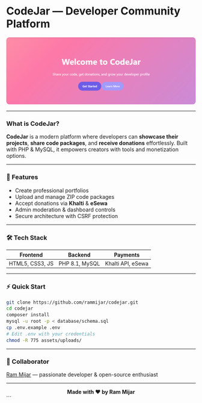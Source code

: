 # CodeJar — Developer Community Platform

<div align="center">
  <img src="https://raw.githubusercontent.com/rammijar/codejar/refs/heads/main/assets/uploads/profile_images/image.png" alt="CodeJar Banner" width="700" style="border-radius:8px;" />
</div>

---

### What is CodeJar?

**CodeJar** is a modern platform where developers can **showcase their projects**, **share code packages**, and **receive donations** effortlessly. Built with PHP & MySQL, it empowers creators with tools and monetization options.

---

### 🚀 Features

- Create professional portfolios  
- Upload and manage ZIP code packages  
- Accept donations via **Khalti** & **eSewa**  
- Admin moderation & dashboard controls  
- Secure architecture with CSRF protection

---

### 🛠 Tech Stack

| Frontend        | Backend        | Payments          |
| --------------- | -------------- | ----------------- |
| HTML5, CSS3, JS | PHP 8.1, MySQL | Khalti API, eSewa |

---

### ⚡ Quick Start

```bash
git clone https://github.com/rammijar/codejar.git
cd codejar
composer install
mysql -u root -p < database/schema.sql
cp .env.example .env
# Edit .env with your credentials
chmod -R 775 assets/uploads/
````

---

### 👤 Collaborator

[Ram Mijar](https://github.com/rammijar) — passionate developer & open-source enthusiast

---

<div align="center">
  <strong>Made with ❤️ by Ram Mijar</strong>
</div>
```


